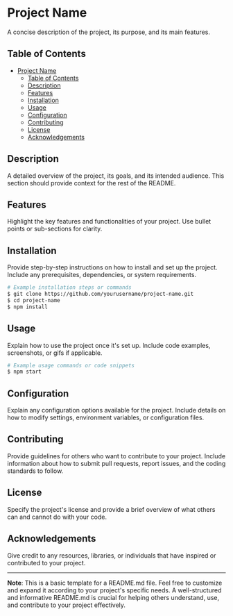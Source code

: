 # Project Name

A concise description of the project, its purpose, and its main features.

## Table of Contents

- [Project Name](#project-name)
  - [Table of Contents](#table-of-contents)
  - [Description](#description)
  - [Features](#features)
  - [Installation](#installation)
  - [Usage](#usage)
  - [Configuration](#configuration)
  - [Contributing](#contributing)
  - [License](#license)
  - [Acknowledgements](#acknowledgements)

## Description

A detailed overview of the project, its goals, and its intended audience. This section should provide context for the rest of the README.

## Features

Highlight the key features and functionalities of your project. Use bullet points or sub-sections for clarity. 

## Installation

Provide step-by-step instructions on how to install and set up the project. Include any prerequisites, dependencies, or system requirements. 

```bash
# Example installation steps or commands
$ git clone https://github.com/yourusername/project-name.git
$ cd project-name
$ npm install
```

## Usage

Explain how to use the project once it's set up. Include code examples, screenshots, or gifs if applicable.

```bash
# Example usage commands or code snippets
$ npm start
```

## Configuration

Explain any configuration options available for the project. Include details on how to modify settings, environment variables, or configuration files.

## Contributing

Provide guidelines for others who want to contribute to your project. Include information about how to submit pull requests, report issues, and the coding standards to follow.

## License

Specify the project's license and provide a brief overview of what others can and cannot do with your code.

## Acknowledgements

Give credit to any resources, libraries, or individuals that have inspired or contributed to your project.

---

**Note**: This is a basic template for a README.md file. Feel free to customize and expand it according to your project's specific needs. A well-structured and informative README.md is crucial for helping others understand, use, and contribute to your project effectively.
